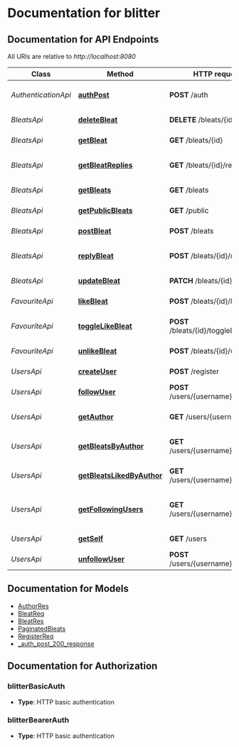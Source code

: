 # Documentation for blitter

<a name="documentation-for-api-endpoints"></a>
## Documentation for API Endpoints

All URIs are relative to *http://localhost:8080*

| Class | Method | HTTP request | Description |
|------------ | ------------- | ------------- | -------------|
| *AuthenticationApi* | [**authPost**](Apis/AuthenticationApi.md#authpost) | **POST** /auth | Returns the JWT once authenticated |
| *BleatsApi* | [**deleteBleat**](Apis/BleatsApi.md#deletebleat) | **DELETE** /bleats/{id} | Delete a bleat by id |
*BleatsApi* | [**getBleat**](Apis/BleatsApi.md#getbleat) | **GET** /bleats/{id} | Get a bleat by id |
*BleatsApi* | [**getBleatReplies**](Apis/BleatsApi.md#getbleatreplies) | **GET** /bleats/{id}/reply | Get a list of replies to a bleat by id |
*BleatsApi* | [**getBleats**](Apis/BleatsApi.md#getbleats) | **GET** /bleats | Get a list of bleats |
*BleatsApi* | [**getPublicBleats**](Apis/BleatsApi.md#getpublicbleats) | **GET** /public | Get a list of public bleats |
*BleatsApi* | [**postBleat**](Apis/BleatsApi.md#postbleat) | **POST** /bleats | Creates a new bleat |
*BleatsApi* | [**replyBleat**](Apis/BleatsApi.md#replybleat) | **POST** /bleats/{id}/reply | Post a reply to a bleat by id |
*BleatsApi* | [**updateBleat**](Apis/BleatsApi.md#updatebleat) | **PATCH** /bleats/{id} | Update a bleat by id |
| *FavouriteApi* | [**likeBleat**](Apis/FavouriteApi.md#likebleat) | **POST** /bleats/{id}/like | Like bleat by id |
*FavouriteApi* | [**toggleLikeBleat**](Apis/FavouriteApi.md#togglelikebleat) | **POST** /bleats/{id}/toggleLike | Toggle the like for a bleat by id |
*FavouriteApi* | [**unlikeBleat**](Apis/FavouriteApi.md#unlikebleat) | **POST** /bleats/{id}/unlike | Unlike a bleat by id |
| *UsersApi* | [**createUser**](Apis/UsersApi.md#createuser) | **POST** /register | Creates a new user |
*UsersApi* | [**followUser**](Apis/UsersApi.md#followuser) | **POST** /users/{username}/follow | Follow a user |
*UsersApi* | [**getAuthor**](Apis/UsersApi.md#getauthor) | **GET** /users/{username} | returns a specific author |
*UsersApi* | [**getBleatsByAuthor**](Apis/UsersApi.md#getbleatsbyauthor) | **GET** /users/{username}/bleats | Get a list of bleats posted by user |
*UsersApi* | [**getBleatsLikedByAuthor**](Apis/UsersApi.md#getbleatslikedbyauthor) | **GET** /users/{username}/liked | Get a list of bleats liked by user |
*UsersApi* | [**getFollowingUsers**](Apis/UsersApi.md#getfollowingusers) | **GET** /users/{username}/following | Get list of users the user is following |
*UsersApi* | [**getSelf**](Apis/UsersApi.md#getself) | **GET** /users | returns the current user |
*UsersApi* | [**unfollowUser**](Apis/UsersApi.md#unfollowuser) | **POST** /users/{username}/unfollow | Unfollow a user |


<a name="documentation-for-models"></a>
## Documentation for Models

 - [AuthorRes](./Models/AuthorRes.md)
 - [BleatReq](./Models/BleatReq.md)
 - [BleatRes](./Models/BleatRes.md)
 - [PaginatedBleats](./Models/PaginatedBleats.md)
 - [RegisterReq](./Models/RegisterReq.md)
 - [_auth_post_200_response](./Models/_auth_post_200_response.md)


<a name="documentation-for-authorization"></a>
## Documentation for Authorization

<a name="blitterBasicAuth"></a>
### blitterBasicAuth

- **Type**: HTTP basic authentication

<a name="blitterBearerAuth"></a>
### blitterBearerAuth

- **Type**: HTTP basic authentication

